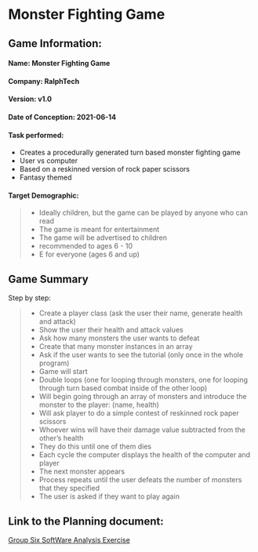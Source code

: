# Monster Fighting Game

## Game Information:

#### Name: Monster Fighting Game

#### Company: RalphTech

#### Version: v1.0

#### Date of Conception: 2021-06-14

#### Task performed:
- Creates a procedurally generated turn based monster fighting game
- User vs computer
- Based on a reskinned version of rock paper scissors
- Fantasy themed


#### Target Demographic:
> - Ideally children, but the game can be played by anyone who can read
> - The game is meant for entertainment
> - The game will be advertised to children
> - recommended to ages 6 - 10
> - E for everyone (ages 6 and up) 


















## Game Summary

Step by step:
> - Create a player class (ask the user their name, generate health and attack)
> - Show the user their health and attack values
> - Ask how many monsters the user wants to defeat
> - Create that many monster instances in an array
> - Ask if the user wants to see the tutorial (only once in the whole program)
> - Game will start
> - Double loops (one for looping through monsters, one for looping through turn based combat inside of the other loop)
> - Will begin going through an array of monsters and introduce the monster to the player: (name, health)
> - Will ask player to do a simple contest of reskinned rock paper scissors
> - Whoever wins will have their damage value subtracted from the other’s health
> - They do this until one of them dies
> - Each cycle the computer displays the health of the computer and player
> - The next monster appears
> - Process repeats until the user defeats the number of monsters that they specified
> - The user is asked if they want to play again

## Link to the Planning document:
[Group Six SoftWare Analysis Exercise](https://docs.google.com/document/d/1nD-2GKFhhcF3WgG6UNOtzAstcQYzSuQptUMcrtkBEEw/edit?usp=sharing)

